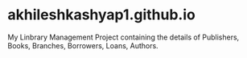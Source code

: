 # akhileshkashyap1.github.io
My Linbrary Management Project containing the  details of Publishers, Books, Branches, Borrowers, Loans, Authors.
